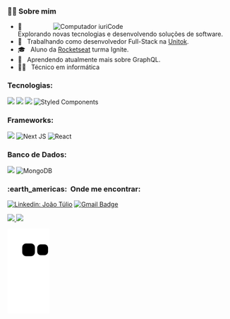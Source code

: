 

<h3> 🙋‍♂️ Sobre mim </h3>

<img src="https://raw.githubusercontent.com/MicaelliMedeiros/micaellimedeiros/master/image/computer-illustration.png" min-width="400px" max-width="400px" width="400px" align="right" alt="Computador iuriCode">

- 🤔 &nbsp; Explorando novas tecnologias e desenvolvendo soluções de software.
- 💼 &nbsp; Trabalhando como desenvolvedor Full-Stack na <a href="https://unitok.com/">Unitok</a>.
- 🎓 &nbsp; Aluno da <a href="https://rocketseat.com.br/">Rocketseat</a> turma Ignite.
- 🌱 &nbsp; Aprendendo atualmente mais sobre GraphQL.
- 👨‍💻 &nbsp; Técnico em informática



### Tecnologias:
<img src="https://img.shields.io/badge/JavaScript-F7DF1E?style=for-the-badge&logo=javascript&logoColor=black"> <img src="https://img.shields.io/badge/TypeScript-007ACC?style=for-the-badge&logo=typescript&logoColor=white"> <img src="https://img.shields.io/badge/Sass-CC6699?style=for-the-badge&logo=sass&logoColor=white">   ![Styled Components](https://img.shields.io/badge/styled--components-DB7093?style=for-the-badge&logo=styled-components&logoColor=white)

### Frameworks:
<img src="https://img.shields.io/badge/Node.js-339933?style=for-the-badge&logo=nodedotjs&logoColor=white"> ![Next JS](https://img.shields.io/badge/Next-black?style=for-the-badge&logo=next.js&logoColor=white) ![React](https://img.shields.io/badge/react-%2320232a.svg?style=for-the-badge&logo=react&logoColor=%2361DAFB)

### Banco de Dados:
 <img src="https://img.shields.io/badge/MySQL-00000F?style=for-the-badge&logo=mysql&logoColor=white"> ![MongoDB](https://img.shields.io/badge/MongoDB-%234ea94b.svg?style=for-the-badge&logo=mongodb&logoColor=white)
 
 
 <h3> :earth_americas: &nbsp;Onde me encontrar: </h3> 

[![Linkedin: João Túlio](https://img.shields.io/badge/-jtsoares-blue?style=flat-square&logo=Linkedin&logoColor=white&link=jtsoares)](https://www.linkedin.com/in/jtsoares/)
[![Gmail Badge](https://img.shields.io/badge/-joaotuliosoares@hotmail.com-006bed?style=flat-square&logo=Gmail&logoColor=white&link=mailto:joaotuliosoares@hotmail.com)](mailto:joaotuliosoares@hotmail.com)

 
<div>
  <a href="https://github.com/joaotuliojt">
  <img height="180em" src="https://github-readme-stats.vercel.app/api?username=joaotuliojt&show_icons=true&theme=tokyonight&include_all_commits=true&count_private=true"/>
  <img height="180em" src="https://github-readme-stats.vercel.app/api/top-langs/?username=joaotuliojt&layout=compact&langs_count=7&theme=tokyonight"/>
</div>


 ![Snake animation](https://github.com/joaotuliojt/joaotuliojt/blob/output/github-contribution-grid-snake.svg)
